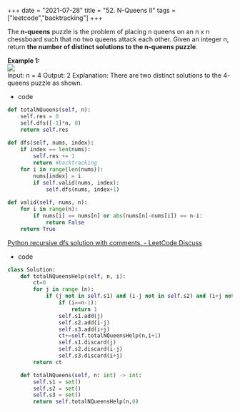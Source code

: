 
+++
date = "2021-07-28"
title = "52. N-Queens II"
tags = ["leetcode","backtracking"]
+++


The **n-queens** puzzle is the problem of placing n queens on an n x n chessboard such that no two queens attack each other.
Given an integer n, return __the number of distinct solutions to the **n-queens puzzle**__.
 
**Example 1:**  
![](https://assets.leetcode.com/uploads/2020/11/13/queens.jpg)  
Input: n = 4 Output: 2 Explanation: There are two distinct solutions to the 4-queens puzzle as shown.

- code
```py
def totalNQueens(self, n):
    self.res = 0
    self.dfs([-1]*n, 0)
    return self.res
    
def dfs(self, nums, index):
    if index == len(nums):
        self.res += 1
        return #backtracking
    for i in range(len(nums)):
        nums[index] = i
        if self.valid(nums, index):
            self.dfs(nums, index+1)
    
def valid(self, nums, n):
    for i in range(n):
        if nums[i] == nums[n] or abs(nums[n]-nums[i]) == n-i:
            return False
    return True
```
[Python recursive dfs solution with comments. - LeetCode Discuss](https://leetcode.com/problems/n-queens/discuss/19971/Python-recursive-dfs-solution-with-comments)
- code
```py
class Solution:
    def totalNQueensHelp(self, n, i):
        ct=0
        for j in range (n):
            if (j not in self.s1) and (i-j not in self.s2) and (i+j not in self.s3):
                if (i==n-1):
                    return 1
                self.s1.add(j)
                self.s2.add(i-j)
                self.s3.add(i+j)
                ct+=self.totalNQueensHelp(n,i+1)
                self.s1.discard(j)
                self.s2.discard(i-j)
                self.s3.discard(i+j)
        return ct

    def totalNQueens(self, n: int) -> int:
        self.s1 = set()
        self.s2 = set()
        self.s3 = set()
        return self.totalNQueensHelp(n,0)

```
